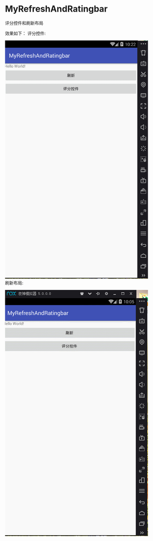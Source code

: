 # MyRefreshAndRatingbar
评分控件和刷新布局
 
 
效果如下：
评分控件:

![image](https://github.com/iamlfc/MyRefreshAndRatingbar/blob/master/app/src/main/assets/GIF.gif)   
刷新布局:

![image](https://github.com/iamlfc/MyRefreshAndRatingbar/blob/master/app/src/main/assets/shuaxin.gif)  
